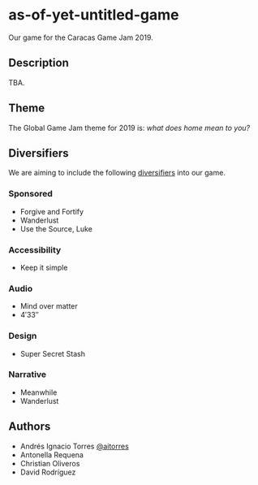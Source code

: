# as-of-yet-untitled-game

Our game for the Caracas Game Jam 2019.

## Description

TBA.

## Theme

The Global Game Jam theme for 2019 is: *what does home mean to you?*

## Diversifiers

We are aiming to include the following [diversifiers](https://globalgamejam.org/news/ggj19-diversifiers) into our game.

### Sponsored

- Forgive and Fortify
- Wanderlust
- Use the Source, Luke

### Accessibility

- Keep it simple

### Audio

- Mind over matter
- 4′33″

### Design

- Super Secret Stash

### Narrative

- Meanwhile
- Wanderlust

## Authors

- Andrés Ignacio Torres [@aitorres](https://github.com/aitorres)
- Antonella Requena
- Christian Oliveros
- David Rodríguez